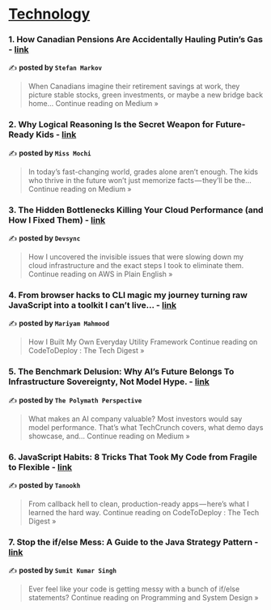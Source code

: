 
<h1><a href=https://medium.com/tag/technology/recommended target="_blank" rel="noopener noreferrer">Technology</a></h1>
<h3>1. How Canadian Pensions Are Accidentally Hauling Putin’s Gas - <a href="https://medium.com/@Steefy/how-canadian-pensions-are-accidentally-hauling-putins-gas-477021a64982?source=rss------technology-5" target="_blank" rel="noopener noreferrer">link</a></h3>

✍️ **posted by `Stefan Markov`**

<blockquote>When Canadians imagine their retirement savings at work, they picture stable stocks, green investments, or maybe a new bridge back home…
Continue reading on Medium »</blockquote>

<h3>2. Why Logical Reasoning Is the Secret Weapon for Future-Ready Kids - <a href="https://medium.com/@missmochi/why-logical-reasoning-is-the-secret-weapon-for-future-ready-kids-71874ea4c83b?source=rss------technology-5" target="_blank" rel="noopener noreferrer">link</a></h3>

✍️ **posted by `Miss Mochi`**

<blockquote>In today’s fast-changing world, grades alone aren’t enough. The kids who thrive in the future won’t just memorize facts — they’ll be the…
Continue reading on Medium »</blockquote>

<h3>3. The Hidden Bottlenecks Killing Your Cloud Performance (and How I Fixed Them) - <a href="https://aws.plainenglish.io/the-hidden-bottlenecks-killing-your-cloud-performance-and-how-i-fixed-them-a427a7ad9963?source=rss------technology-5" target="_blank" rel="noopener noreferrer">link</a></h3>

✍️ **posted by `Devsync`**

<blockquote>How I uncovered the invisible issues that were slowing down my cloud infrastructure and the exact steps I took to eliminate them.
Continue reading on AWS in Plain English »</blockquote>

<h3>4. From browser hacks to CLI magic my journey turning raw JavaScript into a toolkit I can’t live… - <a href="https://medium.com/codetodeploy/from-browser-hacks-to-cli-magic-my-journey-turning-raw-javascript-into-a-toolkit-i-cant-live-4d78c219e605?source=rss------technology-5" target="_blank" rel="noopener noreferrer">link</a></h3>

✍️ **posted by `Mariyam Mahmood`**

<blockquote>How I Built My Own Everyday Utility Framework
Continue reading on CodeToDeploy : The Tech Digest »</blockquote>

<h3>5. The Benchmark Delusion: Why AI’s Future Belongs To Infrastructure Sovereignty, Not Model Hype. - <a href="https://medium.com/@giant_chen1688/the-benchmark-delusion-why-ais-future-belongs-to-infrastructure-sovereignty-not-model-hype-21f9c33cd222?source=rss------technology-5" target="_blank" rel="noopener noreferrer">link</a></h3>

✍️ **posted by `The Polymath Perspective`**

<blockquote>What makes an AI company valuable? Most investors would say model performance. That’s what TechCrunch covers, what demo days showcase, and…
Continue reading on Medium »</blockquote>

<h3>6. JavaScript Habits: 8 Tricks That Took My Code from Fragile to Flexible - <a href="https://medium.com/codetodeploy/javascript-habits-8-tricks-that-took-my-code-from-fragile-to-flexible-6d8cfdd44b6d?source=rss------technology-5" target="_blank" rel="noopener noreferrer">link</a></h3>

✍️ **posted by `Tanookh`**

<blockquote>From callback hell to clean, production-ready apps — here’s what I learned the hard way.
Continue reading on CodeToDeploy : The Tech Digest »</blockquote>

<h3>7. Stop the if/else Mess: A Guide to the Java Strategy Pattern - <a href="https://medium.com/programming-and-system-design/stop-the-if-else-mess-a-guide-to-the-java-strategy-pattern-7a7e3245cc23?source=rss------technology-5" target="_blank" rel="noopener noreferrer">link</a></h3>

✍️ **posted by `Sumit Kumar Singh`**

<blockquote>Ever feel like your code is getting messy with a bunch of if/else statements?
Continue reading on Programming and System Design »</blockquote>

